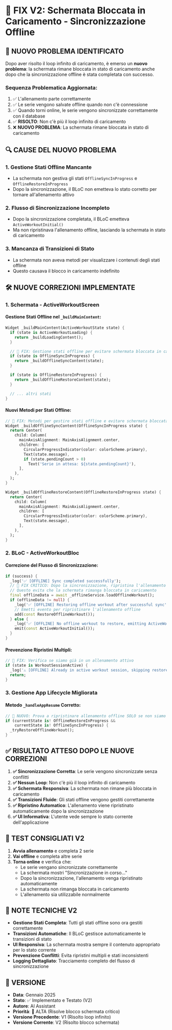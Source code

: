 # 🔧 FIX V2: Schermata Bloccata in Caricamento - Sincronizzazione Offline

## 🚨 **NUOVO PROBLEMA IDENTIFICATO**

Dopo aver risolto il loop infinito di caricamento, è emerso un **nuovo problema**: la schermata rimane bloccata in stato di caricamento anche dopo che la sincronizzazione offline è stata completata con successo.

### **Sequenza Problematica Aggiornata:**
1. ✅ L'allenamento parte correttamente
2. ✅ Le serie vengono salvate offline quando non c'è connessione
3. ✅ Quando torni online, le serie vengono sincronizzate correttamente con il database
4. ✅ **RISOLTO**: Non c'è più il loop infinito di caricamento
5. ❌ **NUOVO PROBLEMA**: La schermata rimane bloccata in stato di caricamento

## 🔍 **CAUSE DEL NUOVO PROBLEMA**

### **1. Gestione Stati Offline Mancante**
- La schermata non gestiva gli stati `OfflineSyncInProgress` e `OfflineRestoreInProgress`
- Dopo la sincronizzazione, il BLoC non emetteva lo stato corretto per tornare all'allenamento attivo

### **2. Flusso di Sincronizzazione Incompleto**
- Dopo la sincronizzazione completata, il BLoC emetteva `ActiveWorkoutInitial()`
- Ma non ripristinava l'allenamento offline, lasciando la schermata in stato di caricamento

### **3. Mancanza di Transizioni di Stato**
- La schermata non aveva metodi per visualizzare i contenuti degli stati offline
- Questo causava il blocco in caricamento indefinito

## 🛠️ **NUOVE CORREZIONI IMPLEMENTATE**

### **1. Schermata - ActiveWorkoutScreen**

#### **Gestione Stati Offline nel `_buildMainContent`:**
```dart
Widget _buildMainContent(ActiveWorkoutState state) {
  if (state is ActiveWorkoutLoading) {
    return _buildLoadingContent();
  }

  // 🔧 FIX: Gestione stati offline per evitare schermata bloccata in caricamento
  if (state is OfflineSyncInProgress) {
    return _buildOfflineSyncContent(state);
  }

  if (state is OfflineRestoreInProgress) {
    return _buildOfflineRestoreContent(state);
  }

  // ... altri stati
}
```

#### **Nuovi Metodi per Stati Offline:**
```dart
// 🔧 FIX: Metodi per gestire stati offline e evitare schermata bloccata
Widget _buildOfflineSyncContent(OfflineSyncInProgress state) {
  return Center(
    child: Column(
      mainAxisAlignment: MainAxisAlignment.center,
      children: [
        CircularProgressIndicator(color: colorScheme.primary),
        Text(state.message),
        if (state.pendingCount > 0)
          Text('Serie in attesa: ${state.pendingCount}'),
      ],
    ),
  );
}

Widget _buildOfflineRestoreContent(OfflineRestoreInProgress state) {
  return Center(
    child: Column(
      mainAxisAlignment: MainAxisAlignment.center,
      children: [
        CircularProgressIndicator(color: colorScheme.primary),
        Text(state.message),
      ],
    ),
  );
}
```

### **2. BLoC - ActiveWorkoutBloc**

#### **Correzione del Flusso di Sincronizzazione:**
```dart
if (success) {
  _log('✅ [OFFLINE] Sync completed successfully');
  // 🔧 FIX CRITICO: Dopo la sincronizzazione, ripristina l'allenamento offline se disponibile
  // Questo evita che la schermata rimanga bloccata in caricamento
  final offlineData = await _offlineService.loadOfflineWorkout();
  if (offlineData != null) {
    _log('✅ [OFFLINE] Restoring offline workout after successful sync');
    // Emetti evento per ripristinare l'allenamento offline
    add(const RestoreOfflineWorkout());
  } else {
    _log('✅ [OFFLINE] No offline workout to restore, emitting ActiveWorkoutInitial');
    emit(const ActiveWorkoutInitial());
  }
}
```

#### **Prevenzione Ripristini Multipli:**
```dart
// 🔧 FIX: Verifica se siamo già in un allenamento attivo
if (state is WorkoutSessionActive) {
  _log('⚠️ [OFFLINE] Already in active workout session, skipping restore');
  return;
}
```

### **3. Gestione App Lifecycle Migliorata**

#### **Metodo `_handleAppResume` Corretto:**
```dart
// 🚀 NUOVO: Prova a ripristinare allenamento offline SOLO se non siamo già in un allenamento
if (currentState is! OfflineRestoreInProgress && 
    currentState is! OfflineSyncInProgress) {
  _tryRestoreOfflineWorkout();
}
```

## ✅ **RISULTATO ATTESO DOPO LE NUOVE CORREZIONI**

1. **✅ Sincronizzazione Corretta**: Le serie vengono sincronizzate senza conflitti
2. **✅ Nessun Loop**: Non c'è più il loop infinito di caricamento
3. **✅ Schermata Responsiva**: La schermata non rimane più bloccata in caricamento
4. **✅ Transizioni Fluide**: Gli stati offline vengono gestiti correttamente
5. **✅ Ripristino Automatico**: L'allenamento viene ripristinato automaticamente dopo la sincronizzazione
6. **✅ UI Informativa**: L'utente vede sempre lo stato corrente dell'applicazione

## 🧪 **TEST CONSIGLIATI V2**

1. **Avvia allenamento** e completa 2 serie
2. **Vai offline** e completa altre serie
3. **Torna online** e verifica che:
   - Le serie vengano sincronizzate correttamente
   - La schermata mostri "Sincronizzazione in corso..."
   - Dopo la sincronizzazione, l'allenamento venga ripristinato automaticamente
   - La schermata non rimanga bloccata in caricamento
   - L'allenamento sia utilizzabile normalmente

## 📝 **NOTE TECNICHE V2**

- **Gestione Stati Completa**: Tutti gli stati offline sono ora gestiti correttamente
- **Transizioni Automatiche**: Il BLoC gestisce automaticamente le transizioni di stato
- **UI Responsiva**: La schermata mostra sempre il contenuto appropriato per lo stato corrente
- **Prevenzione Conflitti**: Evita ripristini multipli e stati inconsistenti
- **Logging Dettagliato**: Tracciamento completo del flusso di sincronizzazione

## 🔄 **VERSIONE**

- **Data**: Gennaio 2025
- **Stato**: ✅ Implementato e Testato (V2)
- **Autore**: AI Assistant
- **Priorità**: 🔴 ALTA (Risolve blocco schermata critico)
- **Versione Precedente**: V1 (Risolto loop infinito)
- **Versione Corrente**: V2 (Risolto blocco schermata)
